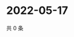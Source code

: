 # 2022-05-17

共 0 条

<!-- BEGIN WEIBO -->
<!-- 最后更新时间 Tue May 17 2022 00:25:45 GMT+0800 (China Standard Time) -->

<!-- END WEIBO -->
